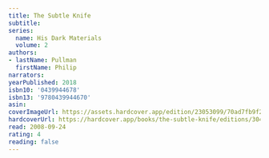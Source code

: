 ```yaml
---
title: The Subtle Knife
subtitle:
series:
  name: His Dark Materials
  volume: 2
authors:
- lastName: Pullman
  firstName: Philip
narrators:
yearPublished: 2018
isbn10: '0439944678'
isbn13: '9780439944670'
asin:
coverImageUrl: https://assets.hardcover.app/edition/23053099/70ad7fb9f2b1b74743346ae62b71673e5204fdad.jpeg
hardcoverUrl: https://hardcover.app/books/the-subtle-knife/editions/30431493
read: 2008-09-24
rating: 4
reading: false
---
```


